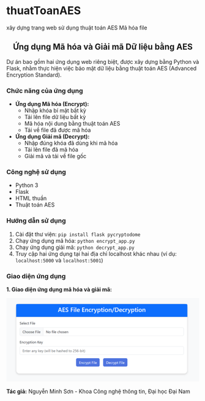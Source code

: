 # thuatToanAES
xây dựng trang web sử dụng thuật toán AES Mã hóa file

<h2 align="center">Ứng dụng Mã hóa và Giải mã Dữ liệu bằng AES</h2>

<p>
Dự án bao gồm hai ứng dụng web riêng biệt, được xây dựng bằng Python và Flask, nhằm thực hiện việc bảo mật dữ liệu bằng thuật toán AES (Advanced Encryption Standard).
</p>

<h3>Chức năng của ứng dụng</h3>

<ul>
  <li><strong>Ứng dụng Mã hóa (Encrypt):</strong>
    <ul>
      <li>Nhập khóa bí mật bất kỳ</li>
      <li>Tải lên file dữ liệu bất kỳ</li>
      <li>Mã hóa nội dung bằng thuật toán AES</li>
      <li>Tải về file đã được mã hóa</li>
    </ul>
  </li>
  <li><strong>Ứng dụng Giải mã (Decrypt):</strong>
    <ul>
      <li>Nhập đúng khóa đã dùng khi mã hóa</li>
      <li>Tải lên file đã mã hóa</li>
      <li>Giải mã và tải về file gốc</li>
    </ul>
  </li>
</ul>

<h3>Công nghệ sử dụng</h3>

<ul>
  <li>Python 3</li>
  <li>Flask</li>
  <li>HTML thuần</li>
  <li>Thuật toán AES</li>
</ul>

<h3>Hướng dẫn sử dụng</h3>

<ol>
  <li>Cài đặt thư viện: <code>pip install flask pycryptodome</code></li>
  <li>Chạy ứng dụng mã hóa: <code>python encrypt_app.py</code></li>
  <li>Chạy ứng dụng giải mã: <code>python decrypt_app.py</code></li>
  <li>Truy cập hai ứng dụng tại hai địa chỉ localhost khác nhau (ví dụ: <code>localhost:5000</code> và <code>localhost:5001</code>)</li>
</ol>

<h3>Giao diện ứng dụng</h3>

<p><strong>1. Giao diện ứng dụng mã hóa và giải mã:</strong></p>
<p align="center">
  <img src="https://github.com/minhson11/thuatToanAES/blob/main/mahoa.png?raw=true" alt="Giao diện mã hóa và giải mã" width="600">
</p>


<p><strong>Tác giả:</strong> Nguyễn Minh Sơn - Khoa Công nghệ thông tin, Đại học Đại Nam</p>
